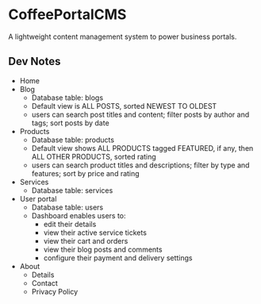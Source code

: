 # CoffeePortalCMS
A lightweight content management system to power business portals.

## Dev Notes

- Home
- Blog
    - Database table: blogs
    - Default view is ALL POSTS, sorted NEWEST TO OLDEST
    - users can search post titles and content; filter posts by author and tags; sort posts by date
- Products
    - Database table: products
    - Default view shows ALL PRODUCTS tagged FEATURED, if any, then ALL OTHER PRODUCTS, sorted rating
    - users can search product titles and descriptions; filter by type and features; sort by price and rating
- Services
    - Database table: services
- User portal
    - Database table: users
    - Dashboard enables users to:
        - edit their details
        - view their active service tickets
        - view their cart and orders
        - view their blog posts and comments
        - configure their payment and delivery settings
- About
    - Details
    - Contact
    - Privacy Policy